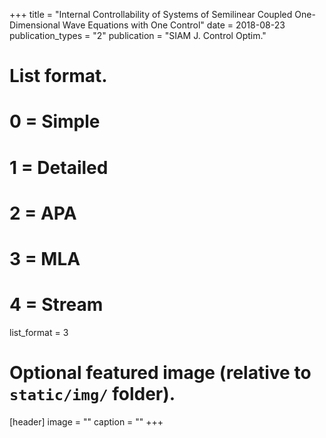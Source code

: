 +++
title = "Internal Controllability of Systems of Semilinear Coupled One-Dimensional Wave Equations with One Control"
date = 2018-08-23
publication_types = "2" 
publication = "SIAM J. Control Optim."
# List format.
#   0 = Simple
#   1 = Detailed
#   2 = APA
#   3 = MLA
#   4 = Stream
list_format = 3

# Optional featured image (relative to `static/img/` folder).
[header]
image = ""
caption = ""
+++
